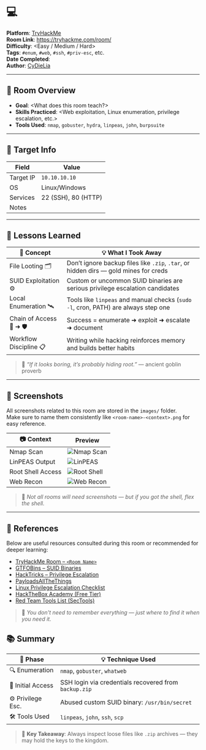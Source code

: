 # <Room Name> 💻

**Platform**: [TryHackMe](https://tryhackme.com)  
**Room Link**: https://tryhackme.com/room/<room-name>  
**Difficulty**: <Easy / Medium / Hard>  
**Tags**: `#enum`, `#web`, `#ssh`, `#priv-esc`, etc.  
**Date Completed**: <Month Year>  
**Author**: [CyDieLia](https://github.com/CediLia)

---

## 📌 Room Overview

- **Goal**: <What does this room teach?>
- **Skills Practiced**: <Web exploitation, Linux enumeration, privilege escalation, etc.>
- **Tools Used**: `nmap`, `gobuster`, `hydra`, `linpeas`, `john`, `burpsuite`

---

## 🧭 Target Info

| Field       | Value               |
|-------------|---------------------|
| Target IP   | `10.10.10.10`        |
| OS          | Linux/Windows       |
| Services    | 22 (SSH), 80 (HTTP) |
| Notes       | <Any important notes about the setup or behavior>

---

## 🧠 Lessons Learned

| 💭 Concept                     | 💡 What I Took Away                                                                 |
|-------------------------------|--------------------------------------------------------------------------------------|
| File Looting 🗂️               | Don’t ignore backup files like `.zip`, `.tar`, or hidden dirs — gold mines for creds |
| SUID Exploitation ⚙️          | Custom or uncommon SUID binaries are serious privilege escalation candidates         |
| Local Enumeration 🛰️          | Tools like `linpeas` and manual checks (`sudo -l`, cron, PATH) are always step one   |
| Chain of Access 🔑 ➜ 🛡️       | Success = enumerate ➜ exploit ➜ escalate ➜ document                                 |
| Workflow Discipline 📋        | Writing while hacking reinforces memory and builds better habits                     |

> 📓 _“If it looks boring, it’s probably hiding root.”_ — ancient goblin proverb

---

## 📸 Screenshots

All screenshots related to this room are stored in the `images/` folder.  
Make sure to name them consistently like `<room-name>-<context>.png` for easy reference.

| 📷 Context           | Preview                                                                 |
|----------------------|-------------------------------------------------------------------------|
| Nmap Scan            | ![Nmap Scan](../images/<room-name>-nmap.png)                            |
| LinPEAS Output       | ![LinPEAS](../images/<room-name>-linpeas.png)                           |
| Root Shell Access    | ![Root Shell](../images/<room-name>-root-shell.png)                     |
| Web Recon            | ![Web Recon](../images/<room-name>-gobuster.png)                        |

> 📝 _Not all rooms will need screenshots — but if you got the shell, flex the shell._


---

## 📎 References

Below are useful resources consulted during this room or recommended for deeper learning:

- [TryHackMe Room – `<Room Name>`](https://tryhackme.com/room/<room-slug>)  
- [GTFOBins – SUID Binaries](https://gtfobins.github.io/)
- [HackTricks – Privilege Escalation](https://book.hacktricks.xyz/)
- [PayloadsAllTheThings](https://github.com/swisskyrepo/PayloadsAllTheThings)
- [Linux Privilege Escalation Checklist](https://github.com/sleventyeleven/linuxprivchecker)
- [HackTheBox Academy (Free Tier)](https://academy.hackthebox.com/)
- [Red Team Tools List (SecTools)](https://sectools.org/)

> 🧠 _You don't need to remember everything — just where to find it when you need it._



## 📚 Summary 


| 🧩 Phase           | 💡 Technique Used                                                   |
|--------------------|---------------------------------------------------------------------|
| 🔍 Enumeration     | `nmap`, `gobuster`, `whatweb`                                       |
| 🔑 Initial Access  | SSH login via credentials recovered from `backup.zip`               |
| ⚙️ Privilege Esc.  | Abused custom SUID binary: `/usr/bin/secret`                        |
| 🛠️ Tools Used      | `linpeas`, `john`, `ssh`, `scp`                                     |

> 🧠 **Key Takeaway**: Always inspect loose files like `.zip` archives — they may hold the keys to the kingdom.
